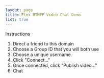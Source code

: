 ```yaml
---
layout: page
title: Flex RTMFP Video Chat Demo
list: true
---
```


Instructions

1. Direct a friend to this domain
1. Choose a Group ID that you will both use
1. Choose a unique username
1. Click "Connect..."
1. Once connected, click "Publish video..."
1. Chat

<div id="flashContent" style="width:500px;height:500px;">
</div>
      
<script type="text/javascript">
    // For version detection, set to min. required Flash Player version, or 0 (or 0.0.0), for no version detection. 
    var swfVersionStr = "11.1.0";
    // To use express install, set to playerProductInstall.swf, otherwise the empty string. 
    var xiSwfUrlStr = "";
    var flashvars = {};
    var params = {};
    params.quality = "high";
    params.bgcolor = "#ffffff";
    params.allowscriptaccess = "sameDomain";
    params.allowfullscreen = "true";
    var attributes = {};
    attributes.id = "Main";
    attributes.name = "Main";
    attributes.align = "middle";
    swfobject.embedSWF(
        "assets/flex-rtmfp/Main.swf", "flashContent", 
        "800px", "600px", 
        swfVersionStr, xiSwfUrlStr, 
        flashvars, params, attributes);
    // JavaScript enabled so display the flashContent div in case it is not replaced with a swf object.
    swfobject.createCSS("#flashContent", "display:block;text-align:left;");
</script>